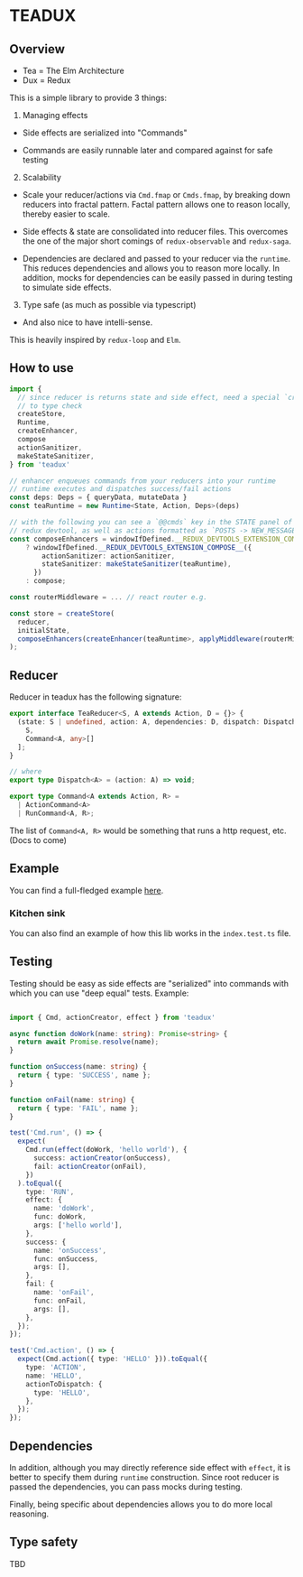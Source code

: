 # TEADUX

## Overview

- Tea = The Elm Architecture
- Dux = Redux

This is a simple library to provide 3 things:

1. Managing effects

  - Side effects are serialized into "Commands"

  - Commands are easily runnable later and compared against for safe testing

2. Scalability

  - Scale your reducer/actions via `Cmd.fmap` or `Cmds.fmap`, by breaking down reducers
    into fractal pattern. Factal pattern allows one to reason locally, thereby
    easier to scale.

  - Side effects & state are consolidated into reducer files. This overcomes the
    one of the major short comings of `redux-observable` and `redux-saga`.

  - Dependencies are declared and passed to your reducer via the `runtime`. This
    reduces dependencies and allows you to reason more locally. In addition,
    mocks for dependencies can be easily passed in during testing to simulate
    side effects.

3. Type safe (as much as possible via typescript)

  - And also nice to have intelli-sense.

This is heavily inspired by `redux-loop` and `Elm`.

## How to use

```ts
import {
  // since reducer is returns state and side effect, need a special `createStore`
  // to type check
  createStore,
  Runtime,
  createEnhancer,
  compose
  actionSanitizer,
  makeStateSanitizer,
} from 'teadux'

// enhancer enqueues commands from your reducers into your runtime
// runtime executes and dispatches success/fail actions
const deps: Deps = { queryData, mutateData }
const teaRuntime = new Runtime<State, Action, Deps>(deps)

// with the following you can see a `@@cmds` key in the STATE panel of the
// redux devtool, as well as actions formatted as `POSTS -> NEW_MESSAGE -> SUBMIT`
const composeEnhancers = windowIfDefined.__REDUX_DEVTOOLS_EXTENSION_COMPOSE__
    ? windowIfDefined.__REDUX_DEVTOOLS_EXTENSION_COMPOSE__({
        actionSanitizer: actionSanitizer,
        stateSanitizer: makeStateSanitizer(teaRuntime),
      })
    : compose;

const routerMiddleware = ... // react router e.g.

const store = createStore(
  reducer,
  initialState,
  composeEnhancers(createEnhancer(teaRuntime>, applyMiddleware(routerMiddleware))
);
```

## Reducer

Reducer in teadux has the following signature:

```ts
export interface TeaReducer<S, A extends Action, D = {}> {
  (state: S | undefined, action: A, dependencies: D, dispatch: Dispatch<A>): [
    S,
    Command<A, any>[]
  ];
}

// where
export type Dispatch<A> = (action: A) => void;

export type Command<A extends Action, R> =
  | ActionCommand<A>
  | RunCommand<A, R>;
```

The list of `Command<A, R>` would be something that runs a http request, etc. (Docs to come)

## Example

You can find a full-fledged example [here](https://github.com/gniquil/teadux-example).

### Kitchen sink

You can also find an example of how this lib works in the `index.test.ts` file.

## Testing

Testing should be easy as side effects are "serialized" into commands with which
you can use "deep equal" tests. Example:

```ts

import { Cmd, actionCreator, effect } from 'teadux'

async function doWork(name: string): Promise<string> {
  return await Promise.resolve(name);
}

function onSuccess(name: string) {
  return { type: 'SUCCESS', name };
}

function onFail(name: string) {
  return { type: 'FAIL', name };
}

test('Cmd.run', () => {
  expect(
    Cmd.run(effect(doWork, 'hello world'), {
      success: actionCreator(onSuccess),
      fail: actionCreator(onFail),
    })
  ).toEqual({
    type: 'RUN',
    effect: {
      name: 'doWork',
      func: doWork,
      args: ['hello world'],
    },
    success: {
      name: 'onSuccess',
      func: onSuccess,
      args: [],
    },
    fail: {
      name: 'onFail',
      func: onFail,
      args: [],
    },
  });
});

test('Cmd.action', () => {
  expect(Cmd.action({ type: 'HELLO' })).toEqual({
    type: 'ACTION',
    name: 'HELLO',
    actionToDispatch: {
      type: 'HELLO',
    },
  });
});

```

## Dependencies

In addition, although you may directly reference side effect with `effect`, it
is better to specify them during `runtime` construction. Since root reducer is
passed the dependencies, you can pass mocks during testing.

Finally, being specific about dependencies allows you to do more local reasoning.

## Type safety

TBD